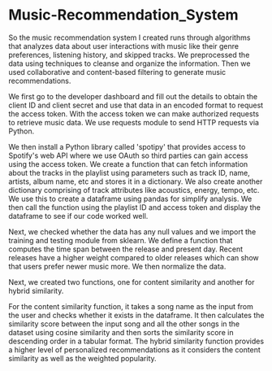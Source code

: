 # Music-Recommendation_System
So the music recommendation system I created runs through algorithms that analyzes data about user interactions with music like their genre preferences, listening history, and skipped tracks. We preprocessed the data using techniques to cleanse and organize the information. Then we used collaborative and content-based filtering to generate music recommendations.

We first go to the developer dashboard and fill out the details to obtain the client ID and client secret and use that data in an encoded format to request the access token. With the access token we can make authorized requests to retrieve music data. We use requests module to send HTTP requests via Python.

We then install a Python library called 'spotipy' that provides access to Spotify's web API where we use OAuth so third parties can gain access using the access token. We create a function that can fetch information about the tracks in the playlist using parameters such as track ID, name, artists, album name, etc and stores it in a dictionary. We also create another dictionary comprising of track attributes like acoustics, energy, tempo, etc. We use this to create a dataframe using pandas for simplify analysis. We then call the function using the playlist ID and access token and display the dataframe to see if our code worked well.

Next, we checked whether the data has any null values and we import the training and testing module from sklearn. We define a function that computes the time span between the release and present day. Recent releases have a higher weight compared to older releases which can show that users prefer newer music more. We then normalize the data.

Next, we created two functions, one for content similarity and another for hybrid similarity.

For the content similarity function, it takes a song name as the input from the user and checks whether it exists in the dataframe. It then calculates the similarity score between the input song and all the other songs in the dataset using cosine similarity and then sorts the similarity score in descending order in a tabular format. 
The hybrid similarity function provides a higher level of personalized recommendations as it considers the content similarity as well as the weighted popularity. 
